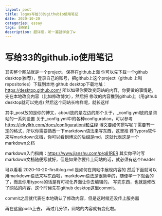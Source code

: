 ```yaml
---
layout: post
title: logos写给33的githubio使用笔记
date: 2020-10-20
categories: essay
tags: [随笔]
description: 超详细，听一遍就学会了w
---
```




# 写给33的github.io使用笔记  

其实整个网站就是一个project，保存在github上面
你可以先下载一个github desktop(推荐），登录自己的账号，把github上这个project（github
上叫repositories）下载到本地
github desktop下载地址：https://desktop.github.com/
所以如果你要改变网站的内容，你要做的事情是，先在本地改变内容（比如修改博文），然后把
修改的内容推到github上（用github desktop就可以完成)
然后这个网站长啥样呢，就长这样



其中_post放的是你的博文，about放的是左边的那个关于，_config.yml放的是网站的一系列设置
关于_config.yml中的各种configuration，可以参考
https://jekyllrb.com/docs/configuration/和注释
博文要如何撰写呢？需要有一定的格式，所以你需要熟悉一下markdown语法来写东西，这里推
荐Typora软件来写markdown文档，你可以看到博文的后缀是md，这就代表这是一个
markdown文档



markdown入门指南：https://www.jianshu.com/p/q81RER
其实你平时写markdown文档随便写就好，但是如果你要传上网站的话，就必须有这个header



可以看看 2020-10-20-firstblog.md 是如何在网站中展现内容的
然后下面就可以用markdown语法来写东西啦，markdown语法是很简单的，随便学一下就会的
了，而且你用typora的话是有可视化界面让你去编辑的。
写完东西，也就是修改了网站的内容，这个时候先在github desktop这里commit。



commit之后就代表在本地确认了修改内容，但是这时候还没传上服务器



再在这里push上去， 再过几分钟，网站的内容就有变化啦。  
